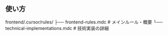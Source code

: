 
## 使い方

frontend/.cursor/rules/
├── frontend-rules.mdc          # メインルール・概要
└── technical-implementations.mdc  # 技術実装の詳細